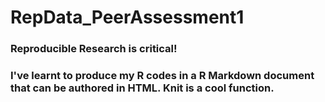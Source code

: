 # RepData_PeerAssessment1

### Reproducible Research is critical!

### I've learnt to produce my R codes in a R Markdown document that can be authored in HTML. Knit is a cool function. 
